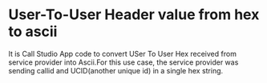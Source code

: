 # User-To-User Header value from hex to ascii 

It is Call Studio App code to convert USer To User Hex received from service provider into Ascii.For this use case, the service provider was sending callid and UCID(another unique id)
in a single hex string.
